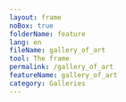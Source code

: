 ```yaml
---
layout: frame
noBox: true
folderName: feature
lang: en
fileName: gallery_of_art
tool: The frame
permalink: /gallery_of_art
featureName: gallery_of_art
category: Galleries
---
```

